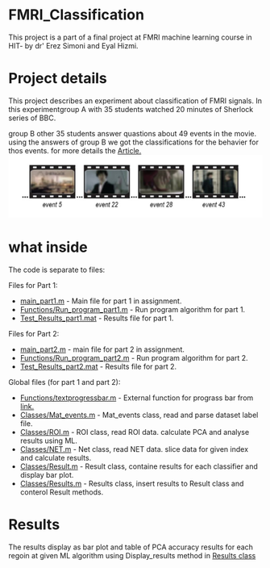 # FMRI_Classification
This project is a part of a final project at FMRI machine learning course in HIT- by dr' Erez Simoni and Eyal Hizmi.
# Project details
This project describes an experiment about classification of FMRI signals.
In this experimentgroup A with 35 students watched 20 minutes of Sherlock series of BBC. 

group B other 35 students answer quastions about 49 events in the movie.
using the answers of group B we got the classifications for the behavier for thos events.
for more details the [Article.](https://www.biorxiv.org/content/10.1101/2020.05.18.101758v1)
![alt text](https://github.com/VikiFadlon/FMRI_Classification/blob/master/Images/Strip.PNG)

# what inside 
The code is separate to files:

Files for Part 1:
* [main_part1.m](https://github.com/VikiFadlon/FMRI_Classification/blob/master/main_part1.m) - Main file for part 1 in assignment.
* [Functions/Run_program_part1.m](https://github.com/VikiFadlon/FMRI_Classification/blob/master/Functions/Run_program_part1.m) - Run program algorithm for part 1.
* [Test_Results_part1.mat](https://github.com/VikiFadlon/FMRI_Classification/blob/master/Test_Results_part1.mat) - Results file for part 1.

Files for Part 2:
* [main_part2.m](https://github.com/VikiFadlon/FMRI_Classification/blob/master/main_part2.m) - main file for part 2 in assignment.
* [Functions/Run_program_part2.m](https://github.com/VikiFadlon/FMRI_Classification/blob/master/Functions/Run_program_part2.m) - Run program algorithm for part 2.
* [Test_Results_part2.mat](https://github.com/VikiFadlon/FMRI_Classification/blob/master/Test_Results_part2.mat) - Results file for part 2.

Global files (for part 1 and part 2):
* [Functions/textprogressbar.m](https://github.com/VikiFadlon/FMRI_Classification/blob/master/Functions/textprogressbar.m) - External function for prograss bar from [link.](https://www.mathworks.com/matlabcentral/fileexchange/28067-text-progress-bar)
* [Classes/Mat_events.m](https://github.com/VikiFadlon/FMRI_Classification/blob/master/Classes/Mat_events.m) - Mat_events class, read and parse dataset label file.
* [Classes/ROI.m](https://github.com/VikiFadlon/FMRI_Classification/blob/master/Classes/ROI.m) - ROI class, read ROI data. calculate PCA and analyse results using ML.
* [Classes/NET.m](https://github.com/VikiFadlon/FMRI_Classification/blob/master/Classes/NET.m) - Net class, read NET data. slice data for given index and calculate results.
* [Classes/Result.m](https://github.com/VikiFadlon/FMRI_Classification/blob/master/Classes/Result.m) - Result class, containe results for each classifier and display bar plot.
* [Classes/Results.m](https://github.com/VikiFadlon/FMRI_Classification/blob/master/Classes/Results.m) - Results class, insert results to Result class and conterol Result methods.

# Results 
The results display as bar plot and table of PCA accuracy results for each regoin at given ML algorithm using Display_results method in [Results class](https://github.com/VikiFadlon/FMRI_Classification/blob/master/Classes/Results.m)



